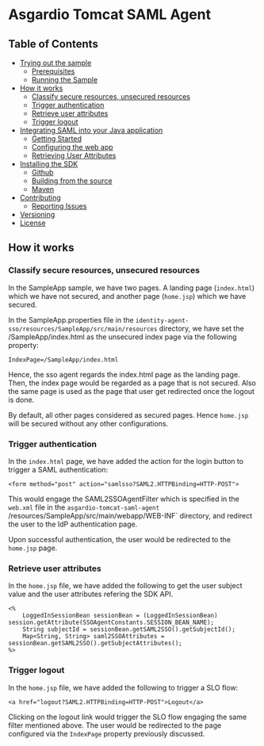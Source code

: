 # Asgardio Tomcat SAML Agent

## Table of Contents
- [Trying out the sample](../README.md/#trying-out-the-sample)
  * [Prerequisites](../README.md/#prerequisites)
  * [Running the Sample](../README.md/#running-the-sample)
- [How it works](#how-it-works)
  * [Classify secure resources, unsecured resources](#classify-secure-resources--unsecured-resources)
  * [Trigger authentication](#trigger-authentication)
  * [Retrieve user attributes](#retrieve-user-attributes)
  * [Trigger logout](#trigger-logout)
- [Integrating SAML into your Java application](../docs/integrating_the_sdk.md/#integrating-saml-into-your-java-application)
  * [Getting Started](../docs/integrating_the_sdk.md/#getting-started)
  * [Configuring the web app](../docs/integrating_the_sdk.md/#configuring-the-web-app)
  * [Retrieving User Attributes](../docs/integrating_the_sdk.md/#retrieving-user-attributes)
- [Installing the SDK](../README.md/#installing-the-sdk)
  * [Github](../README.md/#github)
  * [Building from the source](../README.md/#building-from-the-source)
  * [Maven](../README.md/#maven)
- [Contributing](../README.md/#contributing)
  * [Reporting Issues](../README.md/#reporting-issues)
- [Versioning](../README.md/#versioning)
- [License](../README.md/#license)
## How it works
### Classify secure resources, unsecured resources
In the SampleApp sample, we have two pages. A landing page (`index.html`) which we have not secured, and another 
page (`home.jsp`) which we have secured.

In the SampleApp.properties file in the `identity-agent-sso/resources/SampleApp/src/main/resources` directory, 
we have set the /SampleApp/index.html as the unsecured index page  via the following property:

    IndexPage=/SampleApp/index.html

Hence, the sso agent regards the index.html page as the landing page. Then, the index page would be regarded as a page 
that is not secured. Also the same page is used as the page that user get redirected once the logout is done.

By default, all other pages considered as secured pages. Hence `home.jsp` will be secured without any other configurations.

### Trigger authentication
In the `index.html` page, we have added the action for the login button to trigger a SAML authentication:

`<form method="post" action="samlsso?SAML2.HTTPBinding=HTTP-POST">`

This would engage the SAML2SSOAgentFilter which is specified in the `web.xml` file in the `asgardio-tomcat-saml-agent`
/resources/SampleApp/src/main/webapp/WEB-INF` directory, and redirect the user to the IdP authentication page.

Upon successful authentication, the user would be redirected to the `home.jsp` page.

### Retrieve user attributes

In the `home.jsp` file, we have added the following to get the user subject value and the user attributes refering the SDK API.

```
<%
    LoggedInSessionBean sessionBean = (LoggedInSessionBean) session.getAttribute(SSOAgentConstants.SESSION_BEAN_NAME);
    String subjectId = sessionBean.getSAML2SSO().getSubjectId();
    Map<String, String> saml2SSOAttributes = sessionBean.getSAML2SSO().getSubjectAttributes();
%>
```

### Trigger logout

In the `home.jsp` file, we have added the following to trigger a SLO flow:

``<a href="logout?SAML2.HTTPBinding=HTTP-POST">Logout</a>``

Clicking on the logout link would trigger the SLO flow engaging the same filter mentioned above. The user would be
 redirected to the page configured via the `IndexPage` property previously discussed.